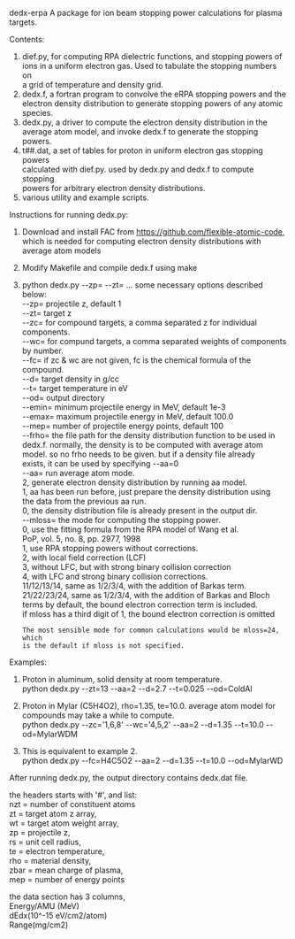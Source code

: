 dedx-erpa
A package for ion beam stopping power calculations for plasma targets.

Contents:
1. dief.py, for computing RPA dielectric functions, and stopping powers of  
   ions in a uniform electron gas. Used to tabulate the stopping numbers on  
   a grid of temperature and density grid.  
2. dedx.f, a fortran program to convolve the eRPA stopping powers and the  
   electron density distribution to generate stopping powers of any atomic  
   species.  
3. dedx.py, a driver to compute the electron density distribution in the  
   average atom model, and invoke dedx.f to generate the stopping powers.  
4. t##.dat, a set of tables for proton in uniform electron gas stopping powers  
   calculated with dief.py. used by dedx.py and dedx.f to compute stopping  
   powers for arbitrary electron density distributions.  
5. various utility and example scripts.  

Instructions for running dedx.py:  

1. Download and install FAC from https://github.com/flexible-atomic-code,  
   which is needed for computing electron density distributions with  
   average atom models   

2. Modify Makefile and compile dedx.f using make  

3. python dedx.py --zp= --zt= ... some necessary options described below:  
--zp= projectile z, default 1  
--zt= target z  
--zc= for compound targets, a comma separated z for individual components.  
--wc= for compund targets, a comma separated weights of components by number.  
--fc= if zc & wc are not given, fc is the chemical formula of the compound.  
--d=  target density in g/cc  
--t=  target temperature in eV  
--od= output directory  
--emin= minimum projectile energy in MeV, default 1e-3  
--emax= maximum projectile energy in MeV, default 100.0  
--mep= number of projectile energy points, default 100  
--frho= the file path for the density distribution function to be used in  
        dedx.f. normally, the density is to be computed with average atom  
	model. so no frho needs to be given. but if a density file already  
	exists, it can be used by specifying --aa=0  
--aa= run average atom mode.  
      2, generate electron density distribution by running aa model.  
      1, aa has been run before, just prepare the density distribution using  
         the data from the previous aa run.  
      0, the density distribution file is already present in the output dir.  
--mloss= the mode for computing the stopping power.  
       0, use the fitting formula from the RPA model of Wang et al.  
          PoP, vol. 5, no. 8, pp. 2977, 1998  
       1, use RPA stopping powers without corrections.  
       2, with local field correction (LCF)  
       3, without LFC, but with strong binary collision correction  
       4, with LFC and strong binary collision corrections.  
       11/12/13/14, same as 1/2/3/4, with the addition of Barkas term.  
       21/22/23/24, same as 1/2/3/4, with the addition of Barkas and Bloch
       terms by default, the bound electron correction term is included.  
       if mloss has a third digit of 1, the bound electron correction
       is omitted

       The most sensible mode for common calculations would be mloss=24, which  
       is the default if mloss is not specified.

Examples:  
1. Proton in aluminum, solid density at room temperature.  
python dedx.py --zt=13 --aa=2 --d=2.7 --t=0.025 --od=ColdAl  

2. Proton in Mylar (C5H4O2), rho=1.35, te=10.0. average atom model for  
   compounds may take a while to compute.  
python dedx.py --zc='1,6,8' --wc='4,5,2' --aa=2 --d=1.35 --t=10.0 --od=MylarWDM  

3. This is equivalent to example 2.  
python dedx.py --fc=H4C5O2 --aa=2 --d=1.35 --t=10.0 --od=MylarWD  

After running dedx.py, the output directory contains dedx.dat file.  

the headers starts with '#', and list:  
 nzt = number of constituent atoms  
  zt = target atom z array,  
  wt = target atom weight array,  
  zp = projectile z,  
  rs = unit cell radius,  
  te = electron temperature,  
 rho = material density,  
zbar = mean charge of plasma,  
 mep = number of energy points  
 
the data section has 3 columns,  
      Energy/AMU (MeV)  
      dEdx(10^-15 eV/cm2/atom)  
      Range(mg/cm2)  
